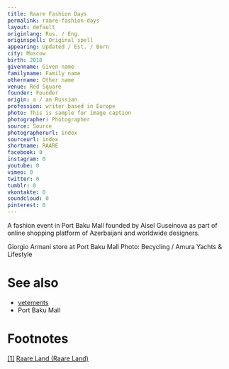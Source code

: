 ```yaml
---
title: Raare Fashion Days
permalink: raare-fashion-days
layout: default
originlang: Rus. / Eng.
originspell: Original spell
appearing: Updated / Est. / Born
city: Moscow
birth: 2018
givenname: Given name
familyname: Family name
othername: Other name
venue: Red Square
founder: Founder
origin: a / an Russian
profession: writer based in Europe
photo: This is sample for image caption
photographer: Photographer
source: Source
photographerurl: index
sourceurl: index
shortname: RAARE
facebook: 0
instagram: 0
youtube: 0
vimeo: 0
twitter: 0
tumblr: 0
vkontakte: 0
soundcloud: 0
pinterest: 0
---
```


A fashion event in Port Baku Mall founded by Aisel Guseinova as part of online shopping platform of Azerbaijani and worldwide designers.


Giorgio Armani store at Port Baku Mall
Photo: Becycling / Amura Yachts & Lifestyle


# See also

+ [vetements](vetements)
+ Port Baku Mall

# Footnotes

[[1]](#a1) <span id="f1"></span> [Raare Land (Raare Land)](http://example.net/article)
